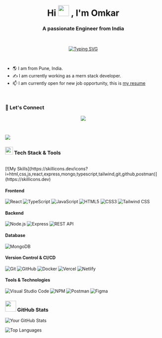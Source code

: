 <h1 align="center">Hi <img src="https://media.giphy.com/media/hvRJCLFzcasrR4ia7z/giphy.gif" width="35"> , I'm Omkar</h1>
<h3 align="center">A passionate Engineer from India</h3>

<br>

<p align="center">
 <a href="https://git.io/typing-svg"><img src="https://readme-typing-svg.herokuapp.com?font=Outfit&weight=600&size=24&pause=1000&center=true&random=true&width=435&lines=Web+Developer;Full+Stack+Developer" alt="Typing SVG" /></a>
</p>

<br>


- 🌎 I am from Pune, India. 
- ✍ I am currently working as a mern stack developer.
- 📫 I am currently open for new job opportunity, this is [my resume](https://omkarmali.tiiny.site/)

<br>

### 💬 Let's Connect
<!-- - 💼 [LinkedIn](#)
- 🌐 [Portfolio](#) -->
<!-- - 📫 [Gmail](mailto:omkarmali1215@gmail.com) -->

<p align="center">
  <a href="mailto:omkarmali1215@gmail.com">
    <img src="https://skillicons.dev/icons?i=gmail" />
  </a>
</p>


<br>

<img src="https://user-images.githubusercontent.com/73097560/115834477-dbab4500-a447-11eb-908a-139a6edaec5c.gif"><br>

### <img src="https://media2.giphy.com/media/QssGEmpkyEOhBCb7e1/giphy.gif?cid=ecf05e47a0n3gi1bfqntqmob8g9aid1oyj2wr3ds3mg700bl&rid=giphy.gif" width ="25"> Tech Stack & Tools

<br>
[![My Skills](https://skillicons.dev/icons?i=html,css,js,react,express,mongo,typescript,tailwind,git,github,postman)](https://skillicons.dev)
<br>

#### **Frontend**
![React](https://img.shields.io/badge/React-20232A?style=for-the-badge&logo=react&logoColor=61DAFB)
![TypeScript](https://img.shields.io/badge/TypeScript-007ACC?style=for-the-badge&logo=typescript&logoColor=white)
![JavaScript](https://img.shields.io/badge/JavaScript-F7DF1E?style=for-the-badge&logo=javascript&logoColor=black)
![HTML5](https://img.shields.io/badge/HTML5-E34F26?style=for-the-badge&logo=html5&logoColor=white)
![CSS3](https://img.shields.io/badge/CSS3-1572B6?style=for-the-badge&logo=css3&logoColor=white)
![Tailwind CSS](https://img.shields.io/badge/Tailwind_CSS-38B2AC?style=for-the-badge&logo=tailwind-css&logoColor=white)

#### **Backend**
![Node.js](https://img.shields.io/badge/Node.js-339933?style=for-the-badge&logo=node-dot-js&logoColor=white)
![Express](https://img.shields.io/badge/Express-000000?style=for-the-badge&logo=express&logoColor=white)
![REST API](https://img.shields.io/badge/REST_API-4EA94B?style=for-the-badge&logo=fastapi&logoColor=white)

#### **Database**
![MongoDB](https://img.shields.io/badge/MongoDB-47A248?style=for-the-badge&logo=mongodb&logoColor=white)

<!-- #### **Testing**
![Jest](https://img.shields.io/badge/Jest-C21325?style=for-the-badge&logo=jest&logoColor=white)
![Mocha](https://img.shields.io/badge/Mocha-8D6748?style=for-the-badge&logo=mocha&logoColor=white)
![Chai](https://img.shields.io/badge/Chai-A30701?style=for-the-badge&logo=chai&logoColor=white) -->

#### **Version Control & CI/CD**
![Git](https://img.shields.io/badge/Git-F05032?style=for-the-badge&logo=git&logoColor=white)
![GitHub](https://img.shields.io/badge/GitHub-181717?style=for-the-badge&logo=github&logoColor=white)
![Docker](https://img.shields.io/badge/Docker-2496ED?style=for-the-badge&logo=docker&logoColor=white)
![Vercel](https://img.shields.io/badge/Vercel-000000?style=for-the-badge&logo=vercel&logoColor=white)
![Netlify](https://img.shields.io/badge/Netlify-00C7B7?style=for-the-badge&logo=netlify&logoColor=white)

#### **Tools & Technologies**
![Visual Studio Code](https://img.shields.io/badge/Visual_Studio_Code-0078D4?style=for-the-badge&logo=visual-studio-code&logoColor=white)
![NPM](https://img.shields.io/badge/NPM-CB3837?style=for-the-badge&logo=npm&logoColor=white)
![Postman](https://img.shields.io/badge/Postman-FF6C37?style=for-the-badge&logo=postman&logoColor=white)
![Figma](https://img.shields.io/badge/Figma-F24E1E?style=for-the-badge&logo=figma&logoColor=white)




### <img src="https://media.giphy.com/media/iY8CRBdQXODJSCERIr/giphy.gif" width="35"> GitHub Stats
![Your GitHub Stats](https://github-readme-stats.vercel.app/api?username=omkarmaliGit&show_icons=true&theme=radical)

![Top Languages](https://github-readme-stats.vercel.app/api/top-langs/?username=omkarmaliGit&layout=compact&theme=radical)


